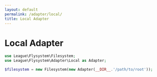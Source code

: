 ```yaml
---
layout: default
permalink: /adapter/local/
title: Local Adapter
---
```


# Local Adapter

~~~ php
use League\Flysystem\Filesystem;
use League\Flysystem\Adapter\Local as Adapter;

$filesystem = new Filesystem(new Adapter(__DIR__.'/path/to/root'));
~~~
